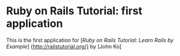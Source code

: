 # Ruby on Rails Tutorial: first application

This is the first application for 
[*Ruby on Rails Tutorial: Learn Rails by Example*] {http://railstutorial.org/}
by [John Ko]